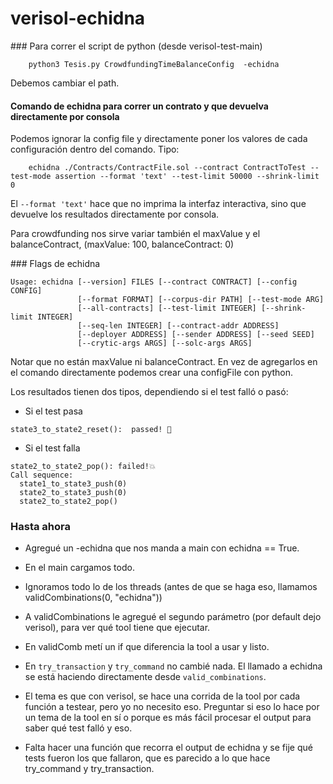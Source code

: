 # verisol-echidna

### Para correr el script de python (desde verisol-test-main)
```
    python3 Tesis.py CrowdfundingTimeBalanceConfig  -echidna
```


Debemos cambiar el path.

#### Comando de echidna para correr un contrato y que devuelva directamente por consola
Podemos ignorar la config file y directamente poner los valores de cada configuración dentro del comando. Tipo:

```
    echidna ./Contracts/ContractFile.sol --contract ContractToTest --test-mode assertion --format 'text' --test-limit 50000 --shrink-limit 0
```

El `--format 'text'` hace que no imprima la interfaz interactiva, sino que devuelve los resultados directamente por consola.

Para crowdfunding nos sirve variar también el maxValue y el balanceContract, (maxValue: 100, balanceContract: 0)

### Flags de echidna
```
Usage: echidna [--version] FILES [--contract CONTRACT] [--config CONFIG] 
               [--format FORMAT] [--corpus-dir PATH] [--test-mode ARG] 
               [--all-contracts] [--test-limit INTEGER] [--shrink-limit INTEGER]
               [--seq-len INTEGER] [--contract-addr ADDRESS] 
               [--deployer ADDRESS] [--sender ADDRESS] [--seed SEED] 
               [--crytic-args ARGS] [--solc-args ARGS]
```
Notar que no están maxValue ni balanceContract. En vez de agregarlos en el comando directamente podemos crear una configFile con python.


Los resultados tienen dos tipos, dependiendo si el test falló o pasó:

- Si el test pasa 
```
state3_to_state2_reset():  passed! 🎉
```
- Si el test falla
```
state2_to_state2_pop(): failed!💥
Call sequence:
  state1_to_state3_push(0)
  state2_to_state3_push(0)
  state2_to_state2_pop()
  ```


### Hasta ahora

- Agregué un -echidna que nos manda a main con echidna == True.
- En el main cargamos todo.
- Ignoramos todo lo de los threads (antes de que se haga eso, llamamos validCombinations(0, "echidna"))
- A validCombinations le agregué el segundo parámetro (por default dejo verisol), para ver qué tool tiene que ejecutar.
- En validComb metí un if que diferencia la tool a usar y listo.
- En `try_transaction` y `try_command` no cambié nada. El llamado a echidna se está haciendo directamente desde `valid_combinations`.

- El tema es que con verisol, se hace una corrida de la tool por cada función a testear, pero yo no necesito eso. 
Preguntar si eso lo hace por un tema de la tool en sí o porque es más fácil procesar el output para saber qué test falló y eso.

- Falta hacer una función que recorra el output de echidna y se fije qué tests fueron los que fallaron, que es parecido a lo que hace try_command y try_transaction.